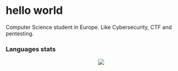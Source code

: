# hello world

Computer Science student in Europe.
Like Cybersecurity, CTF and pentesting.

### Languages stats

<a href = "https://github.com/kkapik?tab=repositories" >
  <p align="center">
<img src = "https://github-readme-stats.vercel.app/api/top-langs/?username=kkapik&langs_count=10&theme=dark&layout=compact&card_width=300" align = "center" /> </p>
</a><br>

